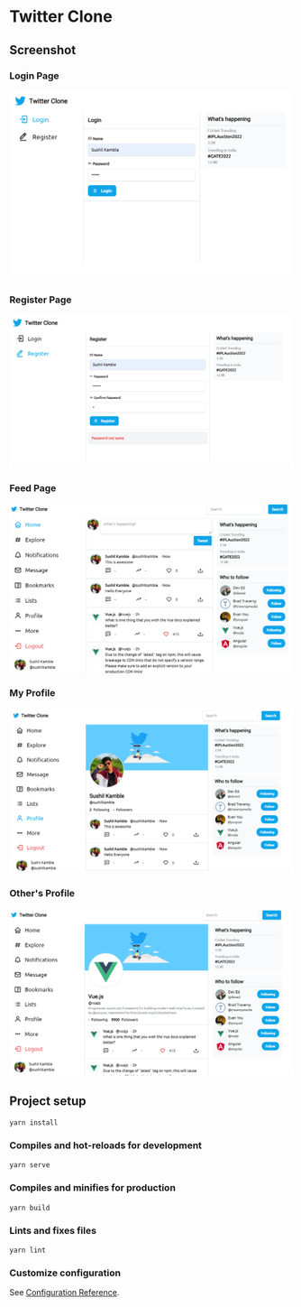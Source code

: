 # Twitter Clone

## Screenshot

### Login Page

![Login](/sc/1.png)

### Register Page

![Register Page](/sc/4.png)

### Feed Page

![Feed Page](/sc/5.png)

### My Profile

![My Profile](/sc/2.png)

### Other's Profile

![Other's Profile](/sc/3.png)

## Project setup

```
yarn install
```

### Compiles and hot-reloads for development

```
yarn serve
```

### Compiles and minifies for production

```
yarn build
```

### Lints and fixes files

```
yarn lint
```

### Customize configuration

See [Configuration Reference](https://cli.vuejs.org/config/).
